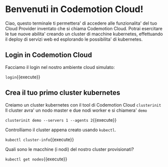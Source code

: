 
# Benvenuti in Codemotion Cloud!

Ciao, questo terminale ti permettera' di accedere alle funzionalita' del tuo Cloud Provider inventato che si chiama Codemotion Cloud. 
Potrai esercitare le tue nuove abilita' creando un cluster di macchine kubernetes, effettuando il deploy di servizi web ed esplorando le possibilita' di kubernetes.

## Login in Codemotion Cloud
Facciamo il login nel nostro ambiente cloud simulato:

`login`{{execute}}

## Crea il tuo primo cluster kubernetes
Creiamo un cluster kubernetes con il tool di Codemotion Cloud `clusterinit`
Il cluster avra' un nodo master e due nodi worker e si chiamera' `demo`

`clusterinit demo --servers 1 --agents 2`{{execute}}

Controlliamo il cluster appena creato usando `kubectl`.

`kubectl cluster-info`{{execute}}

Quali sono le macchine (i nodi) del nostro cluster provisionati?

`kubectl get nodes`{{execute}}


